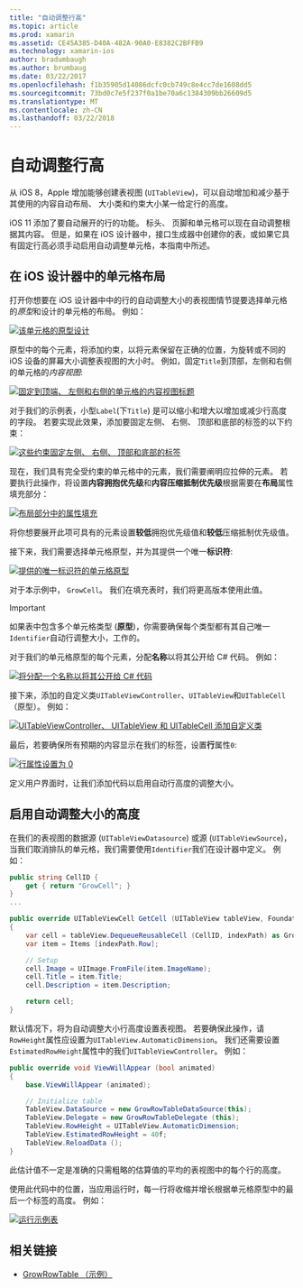 ```yaml
---
title: "自动调整行高"
ms.topic: article
ms.prod: xamarin
ms.assetid: CE45A385-D40A-482A-90A0-E8382C2BFFB9
ms.technology: xamarin-ios
author: bradumbaugh
ms.author: brumbaug
ms.date: 03/22/2017
ms.openlocfilehash: f1b35905d14086dcfc0cb749c8e4cc7de1608dd5
ms.sourcegitcommit: 73bd0c7e5f237f0a1be70a6c1384309bb26609d5
ms.translationtype: MT
ms.contentlocale: zh-CN
ms.lasthandoff: 03/22/2018
---
```

# <a name="auto-sizing-row-height"></a>自动调整行高

从 iOS 8，Apple 增加能够创建表视图 (`UITableView`)，可以自动增加和减少基于其使用的内容自动布局、 大小类和约束大小某一给定行的高度。

iOS 11 添加了要自动展开的行的功能。 标头、 页脚和单元格可以现在自动调整根据其内容。 但是，如果在 iOS 设计器中，接口生成器中创建你的表，或如果它具有固定行高必须手动启用自动调整单元格，本指南中所述。

## <a name="cell-layout-in-the-ios-designer"></a>在 iOS 设计器中的单元格布局

打开你想要在 iOS 设计器中中的行的自动调整大小的表视图情节提要选择单元格的*原型*和设计的单元格的布局。 例如：

[![](autosizing-row-height-images/table01.png "该单元格的原型设计")](autosizing-row-height-images/table01.png#lightbox)

原型中的每个元素，将添加约束，以将元素保留在正确的位置，为旋转或不同的 iOS 设备的屏幕大小调整表视图的大小时。 例如，固定`Title`到顶部，左侧和右侧的单元格的*内容视图*:

[![](autosizing-row-height-images/table02.png "固定到顶端、 左侧和右侧的单元格的内容视图标题")](autosizing-row-height-images/table02.png#lightbox)

对于我们的示例表，小型`Label`(下`Title`) 是可以缩小和增大以增加或减少行高度的字段。 若要实现此效果，添加要固定左侧、 右侧、 顶部和底部的标签的以下约束：

[![](autosizing-row-height-images/table03.png "这些约束固定左侧、 右侧、 顶部和底部的标签")](autosizing-row-height-images/table03.png#lightbox)

现在，我们具有完全受约束的单元格中的元素，我们需要阐明应拉伸的元素。 若要执行此操作，将设置**内容拥抱优先级**和**内容压缩抵制优先级**根据需要在**布局**属性填充部分：

[![](autosizing-row-height-images/table03a.png "布局部分中的属性填充")](autosizing-row-height-images/table03a.png#lightbox)

将你想要展开此项可具有的元素设置**较低**拥抱优先级值和**较低**压缩抵制优先级值。

接下来，我们需要选择单元格原型，并为其提供一个唯一**标识符**:

[![](autosizing-row-height-images/table04.png "提供的唯一标识符的单元格原型")](autosizing-row-height-images/table04.png#lightbox)

对于本示例中， `GrowCell`。 我们在填充表时，我们将更高版本使用此值。

> [!IMPORTANT]
> 如果表中包含多个单元格类型 (**原型**)，你需要确保每个类型都有其自己唯一`Identifier`自动行调整大小，工作的。

对于我们的单元格原型的每个元素，分配**名称**以将其公开给 C# 代码。 例如：

[![](autosizing-row-height-images/table05.png "将分配一个名称以将其公开给 C# 代码")](autosizing-row-height-images/table05.png#lightbox)

接下来，添加的自定义类`UITableViewController`、`UITableView`和`UITableCell`（原型）。 例如： 

[![](autosizing-row-height-images/table06.png "UITableViewController、 UITableView 和 UITableCell 添加自定义类")](autosizing-row-height-images/table06.png#lightbox)

最后，若要确保所有预期的内容显示在我们的标签，设置**行**属性`0`:

[![](autosizing-row-height-images/table06.png "行属性设置为 0")](autosizing-row-height-images/table06a.png#lightbox)

定义用户界面时，让我们添加代码以启用自动行高度的调整大小。

## <a name="enabling-auto-resizing-height"></a>启用自动调整大小的高度

在我们的表视图的数据源 (`UITableViewDatasource`) 或源 (`UITableViewSource`)，当我们取消排队的单元格，我们需要使用`Identifier`我们在设计器中定义。 例如：

```csharp
public string CellID {
    get { return "GrowCell"; }
}
...

public override UITableViewCell GetCell (UITableView tableView, Foundation.NSIndexPath indexPath)
{
    var cell = tableView.DequeueReusableCell (CellID, indexPath) as GrowRowTableCell;
    var item = Items [indexPath.Row];

    // Setup
    cell.Image = UIImage.FromFile(item.ImageName);
    cell.Title = item.Title;
    cell.Description = item.Description;

    return cell;
}
```

默认情况下，将为自动调整大小行高度设置表视图。 若要确保此操作，请`RowHeight`属性应设置为`UITableView.AutomaticDimension`。 我们还需要设置`EstimatedRowHeight`属性中的我们`UITableViewController`。 例如：

```csharp
public override void ViewWillAppear (bool animated)
{
    base.ViewWillAppear (animated);

    // Initialize table
    TableView.DataSource = new GrowRowTableDataSource(this);
    TableView.Delegate = new GrowRowTableDelegate (this);
    TableView.RowHeight = UITableView.AutomaticDimension;
    TableView.EstimatedRowHeight = 40f;
    TableView.ReloadData ();
}
```

此估计值不一定是准确的只需粗略的估算值的平均的表视图中的每个行的高度。

使用此代码中的位置，当应用运行时，每一行将收缩并增长根据单元格原型中的最后一个标签的高度。 例如：

[![](autosizing-row-height-images/table07.png "运行示例表")](autosizing-row-height-images/table07.png#lightbox)


## <a name="related-links"></a>相关链接

- [GrowRowTable （示例）](https://developer.xamarin.com/samples/monotouch/GrowRowTable/)
